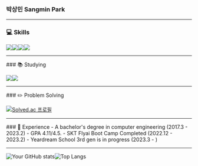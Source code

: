 ### 박상민 Sangmin Park
<hr>

<div align="left">
<!--### 🚀 Introduction-->

 
### 💻 Skills
 <img src="https://img.shields.io/badge/Python-3776AB?style=for-the-badge&logo=Python&logoColor=white"/><img src="https://img.shields.io/badge/Unity-FFFFFF?style=for-the-badge&logo=Unity&logoColor=black"/><img src="https://img.shields.io/badge/C Sharp-239120?style=for-the-badge&logo=C Sharp&logoColor=white"/><img src="https://img.shields.io/badge/java-FFA726?style=for-the-badge&logo=java&logoColor=white"/>
<hr>
### 📚 Studying
 
 <img src="https://img.shields.io/badge/PyTorch-239120?style=for-the-badge&logo=PyTorch&logoColor=white"/><img src="https://img.shields.io/badge/Linear Algebra-8A2BE2?style=for-the-badge&logo=[Tech Stack]&logoColor=white"/>
<hr>
### ✏️ Problem Solving
 
 [![Solved.ac
 프로필](http://mazassumnida.wtf/api/generate_badge?boj=psmin0325)](https://solved.ac/psmin0325)
<hr>
### 📜 Experience
 - A bachelor's degree in computer engineering (2017.3 - 2023.2)
	- GPA 4.11/4.5.
 - SKT Flyai Boot Camp Completed (2022.12 - 2023.2)
 - Yeardream School 3rd gen is in progress (2023.3 - )
<hr>
</div>

![Your GitHub stats](https://github-readme-stats.vercel.app/api?username=psmin0325&show_icons=true&theme=tokyonight)![Top Langs](https://github-readme-stats.vercel.app/api/top-langs/?username=psmin0325&layout=compact&theme=tokyonight)
